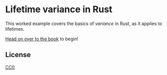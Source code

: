 # Lifetime variance in Rust

This worked example covers the basics of *variance* in Rust, as it applies to
lifetimes.

[Head on over to the book](https://sunshowers.github.io/lifetime-variance-example/) to begin!

## License

[CC0](http://creativecommons.org/publicdomain/zero/1.0/)
